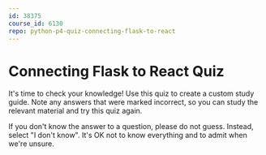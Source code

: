 ```yaml
---
id: 38375
course_id: 6130
repo: python-p4-quiz-connecting-flask-to-react
---
```


# Connecting Flask to React Quiz

It's time to check your knowledge! Use this quiz to create a custom study guide.
Note any answers that were marked incorrect, so you can study the relevant
material and try this quiz again.

If you don't know the answer to a question, please do not guess. Instead, select
"I don't know". It's OK not to know everything and to admit when we're unsure.
